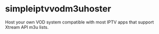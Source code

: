 # simpleiptvvodm3uhoster
Host your own VOD system compatible with most IPTV apps that support Xtream API m3u lists. 
